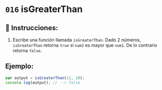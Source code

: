 # `016` isGreaterThan

## 📝 Instrucciones:

1. Escribe una función llamada `isGreaterThan`. Dado 2 números, `isGreaterThan` retorna `true` si `num2` es mayor que `num1`. De lo contrario retorna `false`.

## Ejemplo:

```Javascript
var output = isGreaterThan(11, 10);
console.log(output); // --> false
```